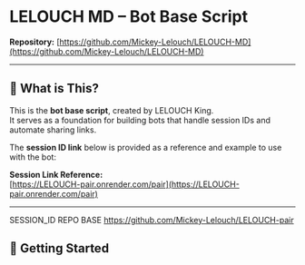 # LELOUCH MD – Bot Base Script

**Repository:** [https://github.com/Mickey-Lelouch/LELOUCH-MD](https://github.com/Mickey-Lelouch/LELOUCH-MD)

---

## 🤖 What is This?

This is the **bot base script**, created by LELOUCH King.  
It serves as a foundation for building bots that handle session IDs and automate sharing links.

The **session ID link** below is provided as a reference and example to use with the bot:

**Session Link Reference:**  
[https://LELOUCH-pair.onrender.com/pair](https://LELOUCH-pair.onrender.com/pair)

---

SESSION_ID REPO BASE
https://github.com/Mickey-Lelouch/LELOUCH-pair

## 🚀 Getting Started


